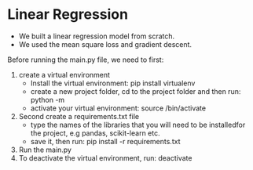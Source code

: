 # Linear Regression

* We built a linear regression model from scratch.
* We used the mean square loss and gradient descent.

Before running the main.py file, we need to first:
1. create a virtual environment
   - Install the virtual environment: pip install virtualenv
   - create a new project folder, cd to the project folder and then run: python -m <your-virtual-env-name>
   - activate your virtual environment: source <your-virtual-env-name>/bin/activate
2. Second create a requirements.txt file
   - type the names of the libraries that you will need to be installedfor the project, e.g pandas, scikit-learn etc.
   - save it, then run: pip install -r requirements.txt
3. Run the main.py
4. To deactivate the virtual environment, run: deactivate
